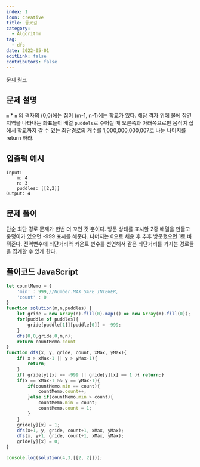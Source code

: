 ```yaml
---
index: 1
icon: creative
title: 등굣길
category:
  - Algorithm
tag:
  - dfs
date: 2022-05-01
editLink: false
contributors: false
---
```


[문제 링크](https://programmers.co.kr/learn/courses/30/lessons/42898)

## 문제 설명

`m` * `n` 의 격자의 (0,0)에는 집이 (m-1, n-1)에는 학교가 있다. 해당 격자 위에 물에 잠긴 지역을 나타내는 좌표들이 배열 `puddels`로 주어질 때 오른쪽과 아래쪽으로만 움직여
집에서 학교까지 갈 수 있는 최단경로의 개수를 1,000,000,000,007로 나눈 나머지를 return 하라.

## 입출력 예시

```
Input: 
    m: 4
    n: 3
    puddles: [[2,2]]
Output: 4
```


## 문제 풀이

단순 최단 경로 문제가 한번 더 꼬인 것 뿐이다. 방문 상태를 표시할 2중 배열을 만들고 웅덩이가 있으면 -999 표시를 해준다. 나머지는 0으로 채운 후 추후 방문했으면 1로 바꿔준다. 전역변수에 최단거리와 카운트 변수를 선언해서 같은 최단거리를 가지는 경로들을 집계할 수 있게 한다.


## 풀이코드 JavaScript

```js
let countMemo = {
    'min' : 999,//Number.MAX_SAFE_INTEGER,
    'count' : 0 
}
function solution(m,n,puddles) {
    let gride = new Array(n).fill(0).map(() => new Array(m).fill(0));
    for(puddle of puddles){
        gride[puddle[1]][puddle[0]] = -999;
    }
    dfs(0,0,gride,0,m,n);
    return countMemo.count
}
function dfs(x, y, gride, count, xMax, yMax){
    if( x > xMax-1 || y > yMax-1){
        return;
    }
    if( gride[y][x] == -999 || gride[y][x] == 1 ){ return;}
    if(x == xMax-1 && y == yMax-1){
        if(countMemo.min == count){
            countMemo.count++;
        }else if(countMemo.min > count){
            countMemo.min = count;
            countMemo.count = 1;
        }
    }
    gride[y][x] = 1;
    dfs(x+1, y, gride, count+1, xMax, yMax);
    dfs(x, y+1, gride, count+1, xMax, yMax);
    gride[y][x] = 0;
}

console.log(solution(4,3,[[2, 2]]));
```
